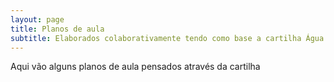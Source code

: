 ```yaml
---
layout: page
title: Planos de aula
subtitle: Elaborados colaborativamente tendo como base a cartilha Água na Educação
---
```


Aqui vão alguns planos de aula pensados através da cartilha